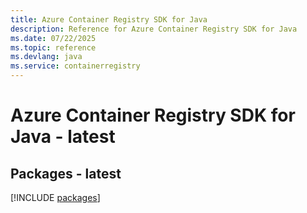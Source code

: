 ```yaml
---
title: Azure Container Registry SDK for Java
description: Reference for Azure Container Registry SDK for Java
ms.date: 07/22/2025
ms.topic: reference
ms.devlang: java
ms.service: containerregistry
---
```

# Azure Container Registry SDK for Java - latest
## Packages - latest
[!INCLUDE [packages](container-registry-index.md)]